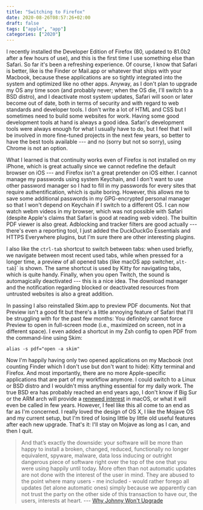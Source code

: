 ```yaml
---
title: "Switching to Firefox"
date: 2020-08-26T08:57:26+02:00
draft: false
tags: ["apple", "app"]
categories: ["2020"]
---
```


I recently installed the Developer Edition of Firefox (80, updated to 81.0b2 after a few hours of use), and this is the first time I use something else than Safari. So far it's been a refreshing experience. Of course, I know that Safari is better, like is the Finder or Mail.app or whatever that ships with your Macbook, because these applications are so tightly integrated into the system and optimized like no other apps. Anyway, as I don't plan to upgrade my OS any time soon (and probably never; when the OS die, I'll switch to a BSD distro), and I deactivate most system updates, Safari will soon or later become out of date, both in terms of security and with regard to web standards and developer tools. I don't write a lot of HTML and CSS but I sometimes need to build some websites for work. Having some good development tools at hand is always a good idea. Safari's development tools were always enough for what I usually have to do, but I feel that I will be involved in more fine-tuned projects in the next few years, so better to have the best tools available --- and no (sorry but not so sorry), using Chrome is not an option.

What I learned is that continuity works even of Firefox is not installed on my iPhone, which is great actually since we cannot redefine the default browser on iOS --- and Firefox isn't a great pretender on iOS either. I cannot manage my passwords using system Keychain, and I don't want to use other password manager so I had to fill in my passwords for every sites that require authentification, which is quite boring. However, this allows me to save some additional passwords in my GPG-encrypted personal manager so that I won't depend on Keychain if I switch to a different OS. I can now watch webm videos in my browser, which was not possible with Safari (despite Apple's claims that Safari is good at reading web video). The builtin PDF viewer is also great. Adblocking and tracker filters are good actually --- there's even a reporting tool, I just added the DuckDuckGo Essentials and HTTPS Everywhere plugins, but I'm sure there are other interesting plugins.

I also like the `ctrl-tab` shortcut to switch between tabs: when used briefly, we navigate between most recent used tabs, while when pressed for a longer time, a preview of all opened tabs (like macOS app switcher, `alt-tab`)` is shown. The same shortcut is used by Kitty for navigating tabs, which is quite handy. Finally, when you open Twitch, the sound is automagically deactivated --- this is a nice idea. The download manager and the notification regarding blocked or deactivated resources from untrusted websites is also a great addition.

In passing I also reinstalled Skim.app to preview PDF documents. Not that Preview isn't a good fit but there's a little annoying feature of Safari that I'll be struggling with for the past few months: You definitely cannot force Preview to open in full-screen mode (i.e., maximized on screen, not in a different space). I even added a shortcut in my Zsh config to open PDF from the command-line using Skim:

```shell
alias -s pdf="open -a skim"
```

Now I'm happily having only two opened applications on my Macbook (not counting Finder which I don't use but don't want to hide): Kitty terminal and Firefox. And most importantly, there are no more Apple-specific applications that are part of my workflow anymore. I could switch to a Linux or BSD distro and I wouldn't miss anything essential for my daily work. The true BSD era has probably reached an end years ago, I don't know if Big Sur or the ARM arch will provide a [renewed interest](http://morrick.me/archives/8945) in macOS, or what it will even be called in few years. However, I feel like this all come to an end as far as I'm concerned. I really loved the design of OS X, I like the Mojave OS and my current setup, but I'm tired of losing little by little old useful features after each new upgrade. That's it: I'll stay on Mojave as long as I can, and then I quit.

> And that’s exactly the downside: your software will be more than happy to install a broken, changed, reduced, functionally no longer equivalent, spyware, malware, data loss inducing or outright dangerous piece of software right over the top of the one that you were using happily until today. More often than not automatic updates are not done with the interest of the user in mind. They are abused to the point where many users - me included - would rather forego all updates (let alone automatic ones) simply because we apparently can not trust the party on the other side of this transaction to have our, the users, interests at heart. --- [Why Johnny Won't Upgrade](https://jacquesmattheij.com/why-johnny-wont-upgrade/)
